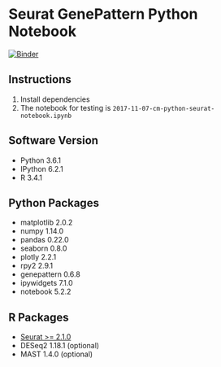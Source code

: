 # Seurat GenePattern Python Notebook

[![Binder](https://mybinder.org/badge.svg)](https://mybinder.org/v2/gh/ckmah/seurat_python_notebook/master?urlpath=https%3A%2F%2Fgithub.com%2Fckmah%2Fseurat_python_notebook%2Fblob%2Fmaster%2Fnotebooks%2F2017-11-07-cm-python-seurat-notebook.ipynb)

## Instructions

1. Install dependencies
2. The notebook for testing is `2017-11-07-cm-python-seurat-notebook.ipynb`

## Software Version

- Python 3.6.1
- IPython 6.2.1
- R 3.4.1

## Python Packages

- matplotlib 2.0.2
- numpy 1.14.0
- pandas 0.22.0
- seaborn 0.8.0
- plotly 2.2.1
- rpy2 2.9.1
- genepattern 0.6.8
- ipywidgets 7.1.0
- notebook 5.2.2

## R Packages

- [Seurat >= 2.1.0](http://satijalab.org/seurat/install.html)
- DESeq2 1.18.1 (optional)
- MAST 1.4.0 (optional)
